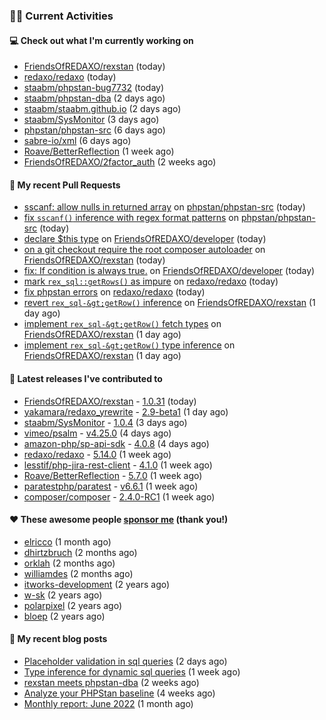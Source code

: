 ### 👨‍💻 Current Activities


#### 💻 Check out what I'm currently working on

- [FriendsOfREDAXO/rexstan](https://github.com/FriendsOfREDAXO/rexstan) (today)
- [redaxo/redaxo](https://github.com/redaxo/redaxo) (today)
- [staabm/phpstan-bug7732](https://github.com/staabm/phpstan-bug7732) (today)
- [staabm/phpstan-dba](https://github.com/staabm/phpstan-dba) (2 days ago)
- [staabm/staabm.github.io](https://github.com/staabm/staabm.github.io) (2 days ago)
- [staabm/SysMonitor](https://github.com/staabm/SysMonitor) (3 days ago)
- [phpstan/phpstan-src](https://github.com/phpstan/phpstan-src) (6 days ago)
- [sabre-io/xml](https://github.com/sabre-io/xml) (6 days ago)
- [Roave/BetterReflection](https://github.com/Roave/BetterReflection) (1 week ago)
- [FriendsOfREDAXO/2factor_auth](https://github.com/FriendsOfREDAXO/2factor_auth) (2 weeks ago)


#### 🔨 My recent Pull Requests

- [sscanf: allow nulls in returned array](https://github.com/phpstan/phpstan-src/pull/1577) on [phpstan/phpstan-src](https://github.com/phpstan/phpstan-src) (today)
- [fix `sscanf()` inference with regex format patterns](https://github.com/phpstan/phpstan-src/pull/1576) on [phpstan/phpstan-src](https://github.com/phpstan/phpstan-src) (today)
- [declare $this type](https://github.com/FriendsOfREDAXO/developer/pull/97) on [FriendsOfREDAXO/developer](https://github.com/FriendsOfREDAXO/developer) (today)
- [on a git checkout require the root composer autoloader](https://github.com/FriendsOfREDAXO/rexstan/pull/70) on [FriendsOfREDAXO/rexstan](https://github.com/FriendsOfREDAXO/rexstan) (today)
- [fix: If condition is always true.](https://github.com/FriendsOfREDAXO/developer/pull/96) on [FriendsOfREDAXO/developer](https://github.com/FriendsOfREDAXO/developer) (today)
- [mark `rex_sql::getRows()` as impure](https://github.com/redaxo/redaxo/pull/5279) on [redaxo/redaxo](https://github.com/redaxo/redaxo) (today)
- [fix phpstan errors](https://github.com/redaxo/redaxo/pull/5278) on [redaxo/redaxo](https://github.com/redaxo/redaxo) (today)
- [revert `rex_sql-&gt;getRow()` inference](https://github.com/FriendsOfREDAXO/rexstan/pull/67) on [FriendsOfREDAXO/rexstan](https://github.com/FriendsOfREDAXO/rexstan) (1 day ago)
- [implement `rex_sql-&gt;getRow()` fetch types](https://github.com/FriendsOfREDAXO/rexstan/pull/66) on [FriendsOfREDAXO/rexstan](https://github.com/FriendsOfREDAXO/rexstan) (1 day ago)
- [implement `rex_sql-&gt;getRow()` type inference](https://github.com/FriendsOfREDAXO/rexstan/pull/65) on [FriendsOfREDAXO/rexstan](https://github.com/FriendsOfREDAXO/rexstan) (1 day ago)


#### 🔭 Latest releases I've contributed to

- [FriendsOfREDAXO/rexstan](https://github.com/FriendsOfREDAXO/rexstan) - [1.0.31](https://github.com/FriendsOfREDAXO/rexstan/releases/tag/1.0.31) (today)
- [yakamara/redaxo_yrewrite](https://github.com/yakamara/redaxo_yrewrite) - [2.9-beta1](https://github.com/yakamara/redaxo_yrewrite/releases/tag/2.9-beta1) (1 day ago)
- [staabm/SysMonitor](https://github.com/staabm/SysMonitor) - [1.0.4](https://github.com/staabm/SysMonitor/releases/tag/1.0.4) (3 days ago)
- [vimeo/psalm](https://github.com/vimeo/psalm) - [v4.25.0](https://github.com/vimeo/psalm/releases/tag/v4.25.0) (4 days ago)
- [amazon-php/sp-api-sdk](https://github.com/amazon-php/sp-api-sdk) - [4.0.8](https://github.com/amazon-php/sp-api-sdk/releases/tag/4.0.8) (4 days ago)
- [redaxo/redaxo](https://github.com/redaxo/redaxo) - [5.14.0](https://github.com/redaxo/redaxo/releases/tag/5.14.0) (1 week ago)
- [lesstif/php-jira-rest-client](https://github.com/lesstif/php-jira-rest-client) - [4.1.0](https://github.com/lesstif/php-jira-rest-client/releases/tag/4.1.0) (1 week ago)
- [Roave/BetterReflection](https://github.com/Roave/BetterReflection) - [5.7.0](https://github.com/Roave/BetterReflection/releases/tag/5.7.0) (1 week ago)
- [paratestphp/paratest](https://github.com/paratestphp/paratest) - [v6.6.1](https://github.com/paratestphp/paratest/releases/tag/v6.6.1) (1 week ago)
- [composer/composer](https://github.com/composer/composer) - [2.4.0-RC1](https://github.com/composer/composer/releases/tag/2.4.0-RC1) (1 week ago)


#### ❤️ These awesome people [sponsor me](https://github.com/sponsors/staabm) (thank you!)

- [elricco](https://github.com/elricco) (1 month ago)
- [dhirtzbruch](https://github.com/dhirtzbruch) (2 months ago)
- [orklah](https://github.com/orklah) (2 months ago)
- [williamdes](https://github.com/williamdes) (2 months ago)
- [itworks-development](https://github.com/itworks-development) (2 years ago)
- [w-sk](https://github.com/w-sk) (2 years ago)
- [polarpixel](https://github.com/polarpixel) (2 years ago)
- [bloep](https://github.com/bloep) (2 years ago)

#### 📜 My recent blog posts

- [Placeholder validation in sql queries](https://staabm.github.io/2022/07/30/phpstan-dba-placeholder-validation.html) (2 days ago)
- [Type inference for dynamic sql queries](https://staabm.github.io/2022/07/23/phpstan-dba-inference-placeholder.html) (1 week ago)
- [rexstan meets phpstan-dba](https://staabm.github.io/2022/07/12/rexstan-meets-phpstan-dba.html) (2 weeks ago)
- [Analyze your PHPStan baseline](https://staabm.github.io/2022/07/04/phpstan-baseline-analysis.html) (4 weeks ago)
- [Monthly report: June 2022](https://staabm.github.io/2022/06/30/monthly-report-june.html) (1 month ago)
